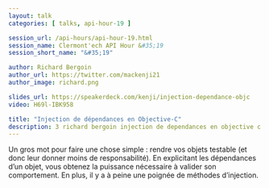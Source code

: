 ```yaml
---
layout: talk
categories: [ talks, api-hour-19 ]

session_url: /api-hours/api-hour-19.html
session_name: Clermont'ech API Hour &#35;19
session_short_name: "&#35;19"

author: Richard Bergoin
author_url: https://twitter.com/mackenji21
author_image: richard.png

slides_url: https://speakerdeck.com/kenji/injection-dependance-objc
video: H69l-IBK958

title: "Injection de dépendances en Objective-C"
description: 3 richard bergoin injection de dependances en objective c
---
```




Un gros mot pour faire une chose simple : rendre vos objets testable (et donc
leur donner moins de responsabilité). En explicitant les dépendances d’un objet,
vous obtenez la puissance nécessaire à valider son comportement. En plus, il y a
à peine une poignée de méthodes d’injection.
